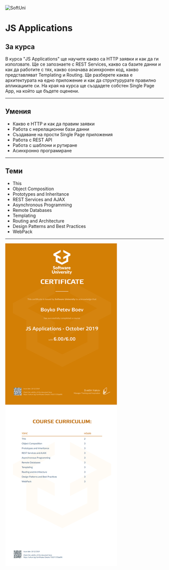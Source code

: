 ![SoftUni](https://encrypted-tbn0.gstatic.com/images?q=tbn:ANd9GcTGv8lCeUR-D2A7hlAN4c9DNJJQsmW18ZbYzGpkc10SD6h6nvo0)

# JS Applications

## За курса

В курса "JS Applications" ще научите какво сa HTTP заявки и как да ги използвате. Ще се запознаете с REST Services, какво са базите данни и как да работите с тях, какво означава асинхронен код, какво представляват Templating и Routing. Ще разберете каква е архитектурата на едно приложение и как да структурурате правилно апликациите си. На края на курса ще създадете собстен Single Page App, на който ще бъдете оценени.

---

## Умения

- Какво е HTTP и как да правим заявки
- Работа с нерелационни бази данни
- Създаване на прости Single Page приложения
- Работа с REST API
- Работа с шаблони и рутиране
- Асинхронно програмиране

---

## Теми

- This
- Object Composition
- Prototypes and Inheritance
- REST Services and AJAX
- Asynchronous Programming
- Remote Databases
- Templating
- Routing and Architecture
- Design Patterns and Best Practices
- WebPack

---
![alt text](https://github.com/BoykoPetevBoev/JS-Applications-October-2019/blob/master/JSApplicationsCertificate.jpeg)
